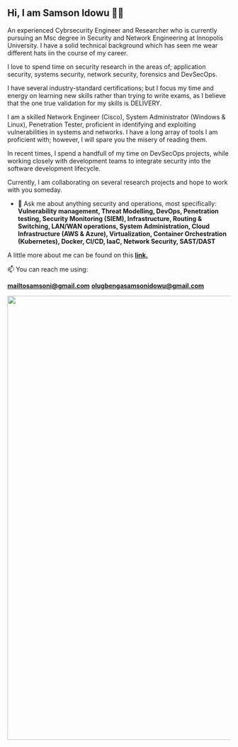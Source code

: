 ## Hi, I am Samson Idowu 👋🏽


An experienced Cybrsecurity Engineer and Researcher who is currently pursuing an Msc degree in Security and Network Engineering at Innopolis University. I have a solid technical background which has seen me wear different hats iin the course of my career. 

I love to spend time on security research in the areas of; application security, systems security, network security, forensics and DevSecOps.

I have several industry-standard certifications; but I focus my time and energy on learning new skills rather than trying to write exams, as I believe that the one true validation for my skills is DELIVERY.

I am a skilled Network Engineer (Cisco), System Administrator (Windows & Linux), Penetration Tester, proficient in identifying and exploiting vulnerabilities in systems and networks. I have a long array of tools I am proficient with; however, I will spare you the misery of reading them.

In recent times, I spend a handfull of my time on DevSecOps projects, while working closely with development teams to integrate security into the software development lifecycle.

Currently, I am collaborating on several research projects and hope to work with you someday.

- 💬 Ask me about anything security and operations, most specifically: **Vulnerability management, Threat Modelling, DevOps, Penetration testing, Security Monitoring (SIEM), Infrastructure, Routing & Switching, LAN/WAN operations, System Administration, Cloud Infrastructure (AWS & Azure), Virtualization, Container Orchestration (Kubernetes), Docker, CI/CD, IaaC, Network Security, SAST/DAST**

A little more about me can be found on this [**link.**](https://samsonidowu.netlify.app/)

📫 You can reach me using:

**mailtosamsoni@gmail.com**
**olugbengasamsonidowu@gmail.com**

<div id="header" align="center">
  <img src="https://www.careerguide.com/career/wp-content/uploads/2020/02/cs-an.gif" width="1000"/> 

</div>

<!--
